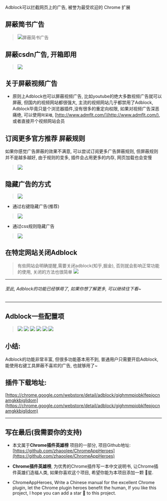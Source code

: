 Adblock可以拦截网页上的广告, 被誉为最受欢迎的 Chrome 扩展

## 屏蔽简书广告
> ![屏蔽简书广告](https://upload-images.jianshu.io/upload_images/3203841-7109d71fac8e25d5.gif?imageMogr2/auto-orient/strip)

## 屏蔽csdn广告, 开箱即用
> ![](https://upload-images.jianshu.io/upload_images/3203841-d41f03c49e18c8a1.gif?imageMogr2/auto-orient/strip)

## 关于屏蔽视频广告
- 原则上Adblock也可以屏蔽视频广告, 比如youtube的绝大多数视频广告就可以屏蔽, 但国内的视频网站都很强大, 主流的视频网站几乎都禁用了Adblock, Adblock毕竟只是个浏览器插件,没有很多的重定向权限, 如果对视频广告深恶痛绝, 可以使用`阿呆喵`, [http://www.admflt.com/](http://www.admflt.com/), 或者直接开个视频网站会员

## 订阅更多官方推荐 屏蔽规则
如果你感觉广告屏蔽的效果不满意, 可以尝试订阅更多广告屏蔽规则, 但屏蔽规则并不是越多越好, 由于规则的变多, 插件会占用更多的内存, 网页加载也会变慢 
> ![](https://upload-images.jianshu.io/upload_images/3203841-547a55c0e274c9e5.gif?imageMogr2/auto-orient/strip)


## 隐藏广告的方式
> ![](https://upload-images.jianshu.io/upload_images/3203841-c7785567486c556e.png?imageMogr2/auto-orient/strip%7CimageView2/2/w/1240)
- 通过右键隐藏广告(推荐)
> ![](https://upload-images.jianshu.io/upload_images/3203841-b8c82b7124d88af0.gif?imageMogr2/auto-orient/strip)
- 通过css规则隐藏广告
> ![](https://upload-images.jianshu.io/upload_images/3203841-dcae90d0007e9b01.gif?imageMogr2/auto-orient/strip)


## 在特定网站关闭Adblock
> 有些网站会明确提醒,需要关闭adblock(知乎,掘金), 否则就会影响正常功能的使用, 关闭的方法也很简单
> ![](https://upload-images.jianshu.io/upload_images/3203841-39b799fc60d92e2f.gif?imageMogr2/auto-orient/strip)
---
###### 至此, Adblock的功能已经够用了, 如果你想了解更多, 可以继续往下看~
---
## Adblock一些配置项
> ![](https://upload-images.jianshu.io/upload_images/3203841-6ec78968e9b2edcb.png?imageMogr2/auto-orient/strip%7CimageView2/2/w/1240)
> ![](https://upload-images.jianshu.io/upload_images/3203841-2a5824905e938b06.png?imageMogr2/auto-orient/strip%7CimageView2/2/w/1240)
> ![](https://upload-images.jianshu.io/upload_images/3203841-5f35ea3ba7d0cd4c.png?imageMogr2/auto-orient/strip%7CimageView2/2/w/1240)
> ![](https://upload-images.jianshu.io/upload_images/3203841-7ca35822de1fd55a.png?imageMogr2/auto-orient/strip%7CimageView2/2/w/1240)
> ![](https://upload-images.jianshu.io/upload_images/3203841-f5a50f47cbbc901f.png?imageMogr2/auto-orient/strip%7CimageView2/2/w/1240)
> ![](https://upload-images.jianshu.io/upload_images/3203841-bf985841c22fa293.png?imageMogr2/auto-orient/strip%7CimageView2/2/w/1240)




## 小结:

Adblock的功能非常丰富, 但很多功能基本用不到, 普通用户只需要开启Adblock, 能使用右键工具屏蔽不喜欢的广告, 也就够用了~

## 插件下载地址:
[https://chrome.google.com/webstore/detail/adblock/gighmmpiobklfepjocnamgkkbiglidom](https://chrome.google.com/webstore/detail/adblock/gighmmpiobklfepjocnamgkkbiglidom)


---
## 写在最后(我需要你的支持)
- 本文属于**Chrome插件英雄榜** 项目的一部分, 项目Github地址: [https://github.com/zhaoolee/ChromeAppHeroes](https://github.com/zhaoolee/ChromeAppHeroes)

- **Chrome插件英雄榜**, 为优秀的Chrome插件写一本中文说明书, 让Chrome插件英雄们造福人类, 如果你喜欢这个项目, 希望你能为本项目添加一颗 🌟星.

- ChromeAppHeroes, Write a Chinese manual for the excellent Chrome plugin, let the Chrome plugin heroes benefit the human, If you like this project, I hope you can add a star 🌟 to this project.